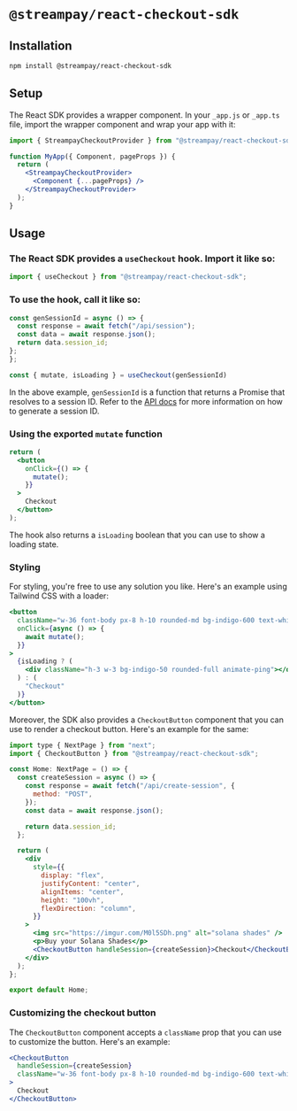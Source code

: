 # `@streampay/react-checkout-sdk`

## Installation

```bash
npm install @streampay/react-checkout-sdk
```

## Setup

The React SDK provides a wrapper component. In your `_app.js` or `_app.ts` file, import the wrapper component and wrap your app with it:

```jsx
import { StreampayCheckoutProvider } from "@streampay/react-checkout-sdk";

function MyApp({ Component, pageProps }) {
  return (
    <StreampayCheckoutProvider>
      <Component {...pageProps} />
    </StreampayCheckoutProvider>
  );
}
```

## Usage

### The React SDK provides a `useCheckout` hook. Import it like so:

```jsx
import { useCheckout } from "@streampay/react-checkout-sdk";
```

### To use the hook, call it like so:

```jsx
const genSessionId = async () => {
  const response = await fetch("/api/session");
  const data = await response.json();
  return data.session_id;
};
};

const { mutate, isLoading } = useCheckout(genSessionId)

```

In the above example, `genSessionId` is a function that returns a Promise that resolves to a session ID. Refer to the [API docs](https://docs.streampayments.app/api-reference/checkout-api) for more information on how to generate a session ID.

### Using the exported `mutate` function

```jsx
return (
  <button
    onClick={() => {
      mutate();
    }}
  >
    Checkout
  </button>
);
```

The hook also returns a `isLoading` boolean that you can use to show a loading state.

### Styling

For styling, you're free to use any solution you like. Here's an example using Tailwind CSS with a loader:

```jsx
<button
  className="w-36 font-body px-8 h-10 rounded-md bg-indigo-600 text-white text-[16px] hover:bg-indigo-700 grid place-items-center"
  onClick={async () => {
    await mutate();
  }}
>
  {isLoading ? (
    <div className="h-3 w-3 bg-indigo-50 rounded-full animate-ping"></div>
  ) : (
    "Checkout"
  )}
</button>
```

Moreover, the SDK also provides a `CheckoutButton` component that you can use to render a checkout button. Here's an example for the same:

```jsx
import type { NextPage } from "next";
import { CheckoutButton } from "@streampay/react-checkout-sdk";

const Home: NextPage = () => {
  const createSession = async () => {
    const response = await fetch("/api/create-session", {
      method: "POST",
    });
    const data = await response.json();

    return data.session_id;
  };

  return (
    <div
      style={{
        display: "flex",
        justifyContent: "center",
        alignItems: "center",
        height: "100vh",
        flexDirection: "column",
      }}
    >
      <img src="https://imgur.com/M0l5SDh.png" alt="solana shades" />
      <p>Buy your Solana Shades</p>
      <CheckoutButton handleSession={createSession}>Checkout</CheckoutButton>
    </div>
  );
};

export default Home;
```

### Customizing the checkout button

The `CheckoutButton` component accepts a `className` prop that you can use to customize the button. Here's an example:

```jsx
<CheckoutButton
  handleSession={createSession}
  className="w-36 font-body px-8 h-10 rounded-md bg-indigo-600 text-white text-[16px] hover:bg-indigo-700 grid place-items-center"
>
  Checkout
</CheckoutButton>
```
